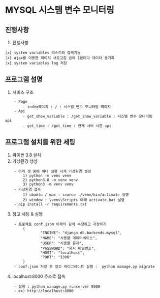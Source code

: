MYSQL 시스템 변수 모니터링
===================================

진행사항
---------------------------
1. 진행사항
~~~
[x] system variables 리스트와 검색기능
[x] ajax를 이용한 페이지 새로고침 없이 1분마다 데이터 동기화
[x] system variables log 저장
~~~
프로그램 설명
---------------------------
1. 서비스 구조
~~~
    - Page
        - index페이지 : / : 시스템 변수 모니터링 페이지
    - Api
        - get_show_variable : /get_show_variable : 시스템 변수 모니터링 api
        - get_time : /get_time : 현재 서버 시간 api
~~~
프로그램 설치를 위한 세팅
---------------------------
1. 파이썬 3.8 설치
2. 가상환경 생성
~~~
    - 아래 셋 중에 하나 실행 시켜 가상환경 생성
        1) python -m venv venv
        2) python3.8 -m venv venv
        3) python3 -m venv venv
    - 가상환경 접속
        1) ubuntu / mac : source ./venv/bin/activate 실행
        2) window : \venv\Scripts 아래 activate.bat 실행
    - pip install -r requirements.txt
~~~
3. 장고 세팅 & 실행
~~~
    - 프로젝트 conf.json 아래와 같이 수정하고 저장하기
        {
                "ENGINE": "django.db.backends.mysql",
                "NAME": "사용할 데이터베이스",
                "USER": "사용할 유저",
                "PASSWORD": "유저 비밀번호",
                "HOST": "localhost",
                "PORT": "3306"
        }
    - conf.json 저장 후 장고 마이그레이트 실행 :  python manage.py migrate 
~~~
4. localhost:8000 주소로 접속
~~~
    - 실행 : python manage.py runserver 8000 
	- ex) http://localhost:8000
~~~